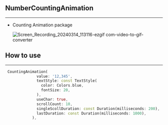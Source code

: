 ## NumberCountingAnimation

---

- Counting Animation package
    
    ![Screen_Recording_20240314_113116-ezgif com-video-to-gif-converter](https://github.com/Shik1266/CountingAnimation/assets/53571368/eb8b3042-f793-456f-987f-e8342029d5a1)
    

## How to use


---

```dart
 CountingAnimation(
              value: '12,345',
              textStyle: const TextStyle(
                color: Colors.blue,
                fontSize: 20,
              ),
              useChar: true,
              scrollCount: 10,
              singleScollDuration: const Duration(milliseconds: 200),
              lastDuration: const Duration(milliseconds: 1000),
            ),
```
